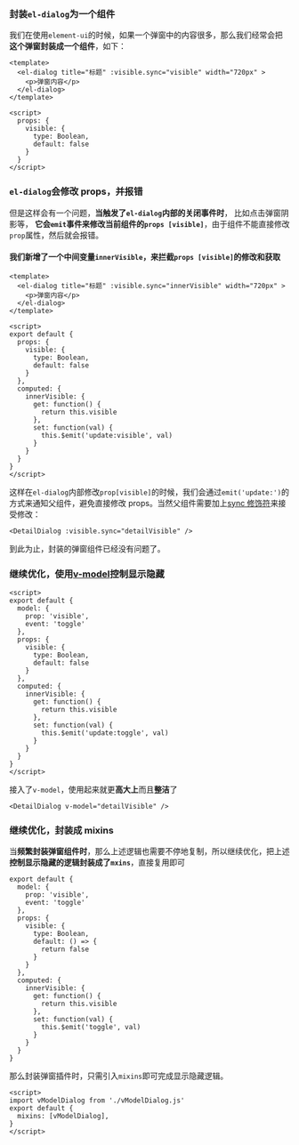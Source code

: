 ### 封装`el-dialog`为一个组件

我们在使用`element-ui`的时候，如果一个弹窗中的内容很多，那么我们经常会把**这个弹窗封装成一个组件**，如下：

```
<template>
  <el-dialog title="标题" :visible.sync="visible" width="720px" >
    <p>弹窗内容</p>
  </el-dialog>
</template>
```

```
<script>
  props: {
    visible: {
      type: Boolean,
      default: false
    }
  }
</script>
```

### `el-dialog`会修改 props，并报错

但是这样会有一个问题，**当触发了`el-dialog`内部的关闭事件时**， 比如点击弹窗阴影等， **它会`emit`事件来修改当前组件的`props [visible]`**，由于组件不能直接修改`prop`属性，然后就会报错。

#### 我们新增了一个中间变量`innerVisible`，来拦截`props [visible]`的修改和获取

```
<template>
  <el-dialog title="标题" :visible.sync="innerVisible" width="720px" >
    <p>弹窗内容</p>
  </el-dialog>
</template>
```

```
<script>
export default {
  props: {
    visible: {
      type: Boolean,
      default: false
    }
  },
  computed: {
    innerVisible: {
      get: function() {
        return this.visible
      },
      set: function(val) {
        this.$emit('update:visible', val)
      }
    }
  }
}
</script>
```

这样在`el-dialog`内部修改`prop[visible]`的时候，我们会通过`emit('update:')`的方式来通知父组件，避免直接修改 props。当然父组件需要加上[sync 修饰符](https://link.segmentfault.com/?enc=rdczBBVAXBQ0UYqXzhBRbA%3D%3D.URb657J2f%2F4II%2BFt4jKnGGFt5Gg2jOkct5riu1XwN37n2DkLqmcWcQ%2FeX3x8VZnkS22T4XDaVynMvex3aG9BWL3lvVLCSW90yjh4kFmfSYVKG6Tfirlwiyw6p4X%2FwOKN)来接受修改：

```
<DetailDialog :visible.sync="detailVisible" />
```

到此为止，封装的弹窗组件已经没有问题了。

### 继续优化，使用[v-model](https://link.segmentfault.com/?enc=rBrpD8%2FISuwKmJHqHUoVxg%3D%3D.yN54cr91zaFpO8Dkt%2FP%2BN90f5vLj1GyMe02pq3XMYn0iTKgVZxG2nw0%2BesKHdIQ4WN3Dmf3RBn%2FfGNGfbpu6Xt0W3FzxG9JQ4ssi9zO3zgV9o6bTNL1hU%2F24EubBL20LrNMSb%2BupOUwcMP0mTDZ9HtQ%2BMbUjzJoekA8gU3vQ%2F3s%3D)控制显示隐藏

```
<script>
export default {
  model: {
    prop: 'visible',  
    event: 'toggle'  
  },
  props: {
    visible: {
      type: Boolean,
      default: false
    }
  },
  computed: {
    innerVisible: {
      get: function() {
        return this.visible
      },
      set: function(val) {
        this.$emit('update:toggle', val)
      }
    }
  }
}
</script>
```

接入了`v-model`，使用起来就更**高大上**而且**整洁**了

```
<DetailDialog v-model="detailVisible" />
```

### 继续优化，封装成 mixins

当**频繁封装弹窗组件时**，那么上述逻辑也需要不停地复制，所以继续优化，把上述**控制显示隐藏的逻辑封装成了`mxins`**，直接复用即可

```
export default {
  model: {
    prop: 'visible',
    event: 'toggle'
  },
  props: {
    visible: {
      type: Boolean,
      default: () => {
        return false
      }
    }
  },
  computed: {
    innerVisible: {
      get: function() {
        return this.visible
      },
      set: function(val) {
        this.$emit('toggle', val)
      }
    }
  }
}
```

那么封装弹窗插件时，只需引入`mixins`即可完成显示隐藏逻辑。

```
<script>
import vModelDialog from './vModelDialog.js'
export default {
  mixins: [vModelDialog],
}
</script>
```
